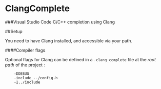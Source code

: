 # ClangComplete
###Visual Studio Code C/C++ completion using Clang

##Setup

You need to have Clang installed, and accessible via your path.

####Compiler flags

Optional flags for Clang can be defined in a `.clang_complete` file at the *root path*  of the project :

```
    -DDEBUG
    -include ../config.h
    -I../include
```
